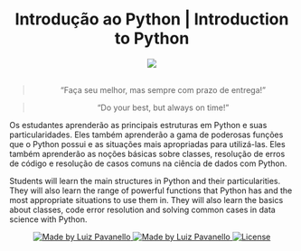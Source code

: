 <h1 align="center">
  Introdução ao Python | Introduction to Python
</h1>

<div align="center">
  <img src='https://mcdn.wallpapersafari.com/medium/99/15/lbEaCt.png'>
</div></br>

<blockquote align="center">“Faça seu melhor, mas sempre com prazo de entrega!”</blockquote>
<blockquote align="center">“Do your best, but always on time!”</blockquote>

<p>Os estudantes aprenderão as principais estruturas em Python e suas particularidades. Eles também aprenderão a gama de poderosas funções que o Python possui e as situações mais apropriadas para utilizá-las. Eles também aprenderão as noções básicas sobre classes, resolução de erros de código e resolução de casos comuns na ciência de dados com Python.</p>

<p>Students will learn the main structures in Python and their particularities. They will also learn the range of powerful functions that Python has and the most appropriate situations to use them in. They will also learn the basics about classes, code error resolution and solving common cases in data science with Python.</p>

<p align="center">

  <a href="https://github.com/luizpavanello">
    <img alt="Made by Luiz Pavanello" src="https://img.shields.io/badge/made%20by-Luiz Pavanello-%23366F9E">
  </a>

  <a href="https://linkedin.com/in/luizfpavanello/">
    <img alt="Made by Luiz Pavanello" src="https://img.shields.io/badge/-Linkedin-%23366F9E">
  </a>

  <a href="LICENSE" >
    <img alt="License" src="https://img.shields.io/badge/license-MIT-%23366F9E">
  </a>

</p>
